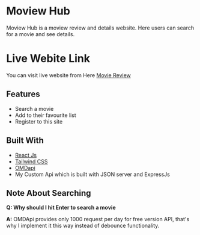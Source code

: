 # Moview Hub

Moview Hub is a moview review and details website. Here users can search for a movie and see details.

# Live Webite Link

You can visit live website from Here [Movie Review]('https://movie-review-007.netlify.app/')

## Features

- Search a movie
- Add to their favourite list
- Register to this site

## Built With

- [React Js](https://react.dev/)
- [Tailwind CSS](https://tailwindcss.com/)
- [OMDapi](https://www.omdbapi.com/)
- My Custom Api which is built with JSON server and ExpressJs

## Note About Searching

**Q: Why should I hit Enter to search a movie**

**A:** OMDApi provides only 1000 request per day for free version API, that's why I implement it this way instead of debounce functionality.
